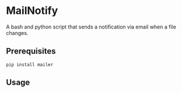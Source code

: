 # MailNotify
A bash and python script that sends a notification via email when a file changes.

## Prerequisites
```
pip install mailer
```

## Usage

